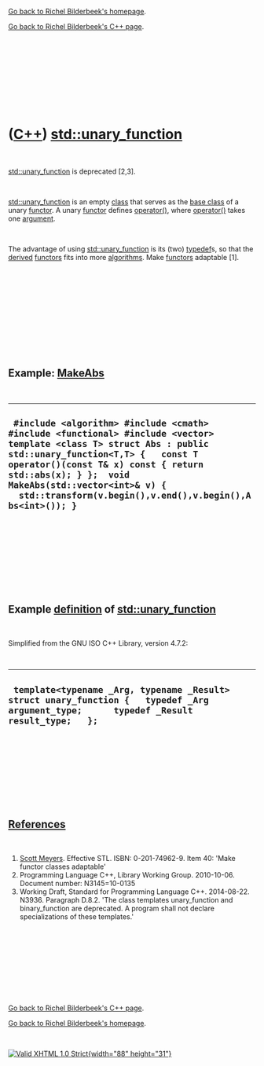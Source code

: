 [Go back to Richel Bilderbeek's homepage](index.htm).

[Go back to Richel Bilderbeek's C++ page](Cpp.htm).

 

 

 

 

 

([C++](Cpp.htm)) [std::unary\_function](CppStdUnary_function.htm)
=================================================================

 

[std::unary\_function](CppStdUnary_function.htm) is deprecated \[2,3\].

 

[std::unary\_function](CppStdUnary_function.htm) is an empty
[class](CppClass.htm) that serves as the [base class](CppBaseClass.htm)
of a unary [functor](CppFunctor.htm). A unary [functor](CppFunctor.htm)
defines [operator()](CppOperatorFunctionCall.htm), where
[operator()](CppOperatorFunctionCall.htm) takes one
[argument](CppArgument.htm).

 

The advantage of using [std::unary\_function](CppStdUnary_function.htm)
is its (two) [typedef](CppTypedef.htm)s, so that the
[derived](CppDerivedClass.htm) [functors](CppFunctor.htm) fits into more
[algorithms](CppAlgorithm.htm). Make [functors](CppFunctor.htm)
adaptable \[1\].

 

 

 

 

 

 

Example: [MakeAbs](CppMakeAbs.htm)
----------------------------------

 

  ------------------------------------------------------------------------------------------------------------------------------------------------------------------------------------------------------------------------------------------------------------------------------------------------------------------------
  ` #include <algorithm> #include <cmath> #include <functional> #include <vector>  template <class T> struct Abs : public std::unary_function<T,T> {   const T operator()(const T& x) const { return std::abs(x); } };  void MakeAbs(std::vector<int>& v) {   std::transform(v.begin(),v.end(),v.begin(),Abs<int>()); }`
  ------------------------------------------------------------------------------------------------------------------------------------------------------------------------------------------------------------------------------------------------------------------------------------------------------------------------

 

 

 

 

 

Example [definition](CppDefinition.htm) of [std::unary\_function](CppStdUnary_function.htm)
-------------------------------------------------------------------------------------------

 

Simplified from the GNU ISO C++ Library, version 4.7.2:

 

  -------------------------------------------------------------------------------------------------------------------------------------------
  ` template<typename _Arg, typename _Result> struct unary_function {   typedef _Arg argument_type;      typedef _Result result_type;   };`
  -------------------------------------------------------------------------------------------------------------------------------------------

 

 

 

 

 

[References](CppReferences.htm)
-------------------------------

 

1.  [Scott Meyers](CppScottMeyers.htm). Effective STL.
    ISBN: 0-201-74962-9. Item 40: 'Make functor classes adaptable'
2.  Programming Language C++, Library Working Group. 2010-10-06.
    Document number: N3145=10-0135
3.  Working Draft, Standard for Programming Language C++.
    2014-08-22. N3936. Paragraph D.8.2. 'The class templates
    unary\_function and binary\_function are deprecated. A program shall
    not declare specializations of these templates.'

 

 

 

 

 

[Go back to Richel Bilderbeek's C++ page](Cpp.htm).

[Go back to Richel Bilderbeek's homepage](index.htm).

 

[![Valid XHTML 1.0 Strict](valid-xhtml10.png){width="88"
height="31"}](http://validator.w3.org/check?uri=referer)
